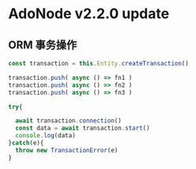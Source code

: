 # AdoNode v2.2.0 update

## ORM 事务操作

````ts
const transaction = this.Entity.createTransaction()

transaction.push( async () => fn1 )
transaction.push( async () => fn2 )
transaction.push( async () => fn3 )

try{

  await transaction.connection()
  const data = await transaction.start()
  console.log(data)
}catch(e){
  throw new TransactionError(e)
}




````

###
